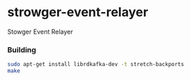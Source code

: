 # strowger-event-relayer
Stowger Event Relayer

### Building

```bash
sudo apt-get install librdkafka-dev -t stretch-backports
make
```